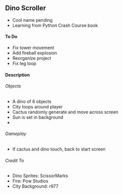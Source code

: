 ## Dino Scroller
- Cool name pending
- Learning from Python Crash Course book

#### To Do
- Fix tower movement
- Add fireball explosion
- Reorganize project
- Fix leg loop

#### Description
###### Objects
- A dino of 6 objects
- City loops around player
- Cactus randomly generate and move across screen
- Sun is set in background
-
###### Gameplay
- If cactus and dino touch, back to start screen

###### Credit To
- Dino Sprites: ScissorMarks
- Fire: Pow Studios
- City Background: r977
